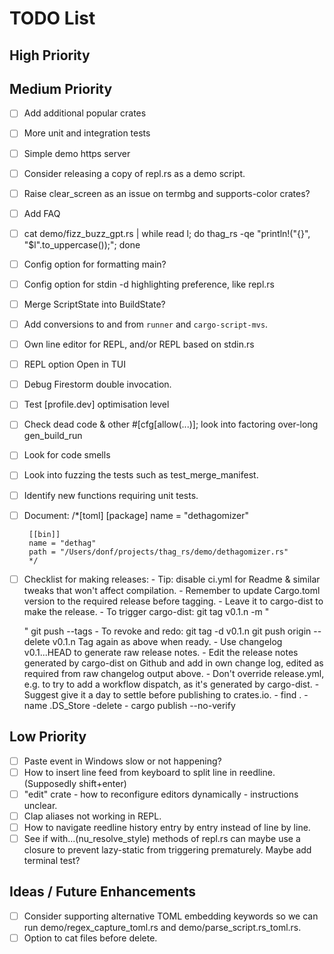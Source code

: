 # TODO List

## High Priority

## Medium Priority
- [ ]  Add additional popular crates
- [ ]  More unit and integration tests
- [ ]  Simple demo https server
- [ ]  Consider releasing a copy of repl.rs as a demo script.
- [ ]  Raise clear_screen as an issue on termbg and supports-color crates?
- [ ]  Add FAQ
- [ ]  cat demo/fizz_buzz_gpt.rs | while read l; do thag_rs -qe "println!(\"{}\", \"$l\".to_uppercase());"; done
- [ ]  Config option for formatting main?
- [ ]  Config option for stdin -d highlighting preference, like repl.rs
- [ ]  Merge ScriptState into BuildState?
- [ ]  Add conversions to and from `runner` and `cargo-script-mvs`.
- [ ]  Own line editor for REPL, and/or REPL based on stdin.rs
- [ ]  REPL option Open in TUI
- [ ]  Debug Firestorm double invocation.
- [ ]  Test [profile.dev] optimisation level
- [ ]  Check dead code & other #[cfg[allow(...)]; look into factoring over-long gen_build_run
- [ ]  Look for code smells
- [ ]  Look into fuzzing the tests such as test_merge_manifest.
- [ ]  Identify new functions requiring unit tests.
- [ ]  Document:
        /*[toml]
        [package]
        name = "dethagomizer"

        [[bin]]
        name = "dethag"
        path = "/Users/donf/projects/thag_rs/demo/dethagomizer.rs"
        */
- [ ]  Checklist for making releases:
       - Tip: disable ci.yml for Readme & similar tweaks that won't
              affect compilation.
       - Remember to update Cargo.toml version to the required release before tagging.
       - Leave it to cargo-dist to make the release.
       - To trigger cargo-dist:
         git tag v0.1.n -m "<Summary>"
         git push --tags
       - To revoke and redo:
         git tag -d v0.1.n
         git push origin --delete v0.1.n
         Tag again as above when ready.
       - Use changelog v0.1.<n-1>..HEAD to generate raw release notes.
       - Edit the release notes generated by cargo-dist on Github and add in
           own change log, edited as required from raw changelog output above.
       - Don't override release.yml, e.g. to try to add a workflow dispatch, as it's generated by cargo-dist.
       - Suggest give it a day to settle before publishing to crates.io.
       - find . -name .DS_Store -delete
       - cargo publish --no-verify

## Low Priority
- [ ]  Paste event in Windows slow or not happening?
- [ ]  How to insert line feed from keyboard to split line in reedline. (Supposedly shift+enter)
- [ ]  "edit" crate - how to reconfigure editors dynamically - instructions unclear.
- [ ]  Clap aliases not working in REPL.
- [ ]  How to navigate reedline history entry by entry instead of line by line.
- [ ]  See if with...(nu_resolve_style) methods of repl.rs can maybe use a closure to prevent lazy-static from triggering prematurely. Maybe add terminal test?

## Ideas / Future Enhancements
- [ ]  Consider supporting alternative TOML embedding keywords so we can run demo/regex_capture_toml.rs and demo/parse_script.rs_toml.rs.
- [ ]  Option to cat files before delete.
